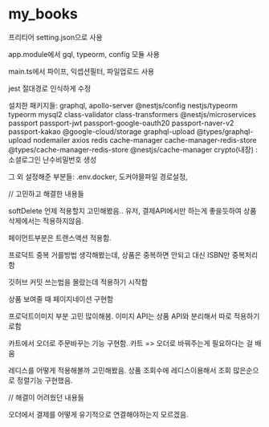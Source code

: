 # my_books

프리티어 setting.json으로 사용

app.module에서 gql, typeorm, config 모듈 사용

main.ts에서 파이프, 익셉션필터, 파일업로드 사용

jest 절대경로 인식하게 수정

설치한 패키지들: graphql, apollo-server @nestjs/config nestjs/typeorm typeorm mysql2 class-validator class-transformers @nestjs/microservices
passport passport-jwt passport-google-oauth20 passport-naver-v2 passport-kakao
@google-cloud/storage graphql-upload @types/graphql-upload
nodemailer axios redis cache-manager cache-manager-redis-store @types/cache-manager-redis-store @nestjs/cache-manager
crypto(내장) : 소셜로그인 난수비밀번호 생성

그 외 설정해준 부분들: .env.docker, 도커야믈파일 경로설정,

// 고민하고 해결한 내용들

softDelete 언제 적용할지 고민해봤음.. 유저, 결제API에서만 하는게 좋을듯하여 상품 삭제에서는 적용하지않음.

페이먼트부분은 트랜스액션 적용함.

프로덕트 중복 거를방법 생각해봤는데, 상품은 중복하면 안되고 대신 ISBN만 중복처리함

깃허브 커밋 쓰는법을 몰랐는데 적용하기 시작함

상품 보여줄 때 페이지네이션 구현함

프로덕트이미지 부분 고민 많이해봄. 이미지 API는 상품 API와 분리해서 따로 적용하기로함

카트에서 오더로 주문바꾸는 기능 구현함. 카트 => 오더로 바꿔주는게 필요하다는 걸 배움

레디스를 어떻게 적용해볼까 고민해봤음. 상품 조회수에 레디스이용해서 조회 많은순으로 정렬기능 구현했음.

// 해결이 어려웠던 내용들

오더에서 결제를 어떻게 유기적으로 연결해야하는지 모르겠음.
